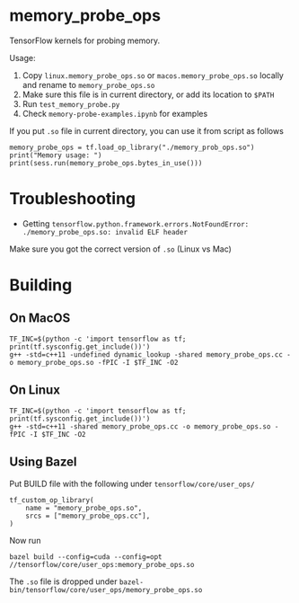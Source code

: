 # memory_probe_ops
TensorFlow kernels for probing memory.

Usage:

1. Copy `linux.memory_probe_ops.so` or `macos.memory_probe_ops.so` locally and rename to `memory_probe_ops.so`
2. Make sure this file is in current directory, or add its location to `$PATH`
3. Run `test_memory_probe.py`
4. Check `memory-probe-examples.ipynb` for examples

If you put `.so` file in current directory, you can use it from script as follows

```
memory_probe_ops = tf.load_op_library("./memory_prob_ops.so")
print("Memory usage: ")
print(sess.run(memory_probe_ops.bytes_in_use()))
```


# Troubleshooting

- Getting `tensorflow.python.framework.errors.NotFoundError: ./memory_probe_ops.so: invalid ELF header`

Make sure you got the correct version of `.so` (Linux vs Mac)


# Building

## On MacOS
```
TF_INC=$(python -c 'import tensorflow as tf; print(tf.sysconfig.get_include())')
g++ -std=c++11 -undefined dynamic_lookup -shared memory_probe_ops.cc -o memory_probe_ops.so -fPIC -I $TF_INC -O2

```

## On Linux
```
TF_INC=$(python -c 'import tensorflow as tf; print(tf.sysconfig.get_include())')
g++ -std=c++11 -shared memory_probe_ops.cc -o memory_probe_ops.so -fPIC -I $TF_INC -O2

```
## Using Bazel
Put BUILD file with the following under `tensorflow/core/user_ops/`

```
tf_custom_op_library(
    name = "memory_probe_ops.so",
    srcs = ["memory_probe_ops.cc"],
)
```
Now run

`bazel build --config=cuda --config=opt //tensorflow/core/user_ops:memory_probe_ops.so
`

The `.so` file is dropped under `bazel-bin/tensorflow/core/user_ops/memory_probe_ops.so`
